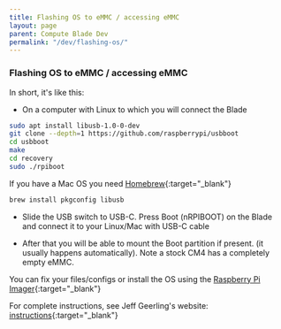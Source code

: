 ```yaml
---
title: Flashing OS to eMMC / accessing eMMC
layout: page
parent: Compute Blade Dev
permalink: "/dev/flashing-os/"
---
```

### Flashing OS to eMMC / accessing eMMC

In short, it's like this:

- On a computer with Linux to which you will connect the Blade


```bash
sudo apt install libusb-1.0-0-dev
git clone --depth=1 https://github.com/raspberrypi/usbboot
cd usbboot
make
cd recovery
sudo ./rpiboot
```

If you have a Mac OS you need [Homebrew](https://brew.sh/){:target="_blank"}

```bash
brew install pkgconfig libusb
```
- Slide the USB switch to USB-C. Press Boot (nRPIBOOT) on the Blade and connect it to your Linux/Mac with USB-C cable


- After that you will be able to mount the Boot partition if present. (it usually happens automatically). Note a stock CM4 has a completely empty eMMC.

You can fix your files/configs or install the OS using the [Raspberry Pi Imager](https://www.raspberrypi.com/software/){:target="_blank"}

For complete instructions, see Jeff Geerling's website: [instructions](https://www.jeffgeerling.com/blog/2020/how-flash-raspberry-pi-os-compute-module-4-emmc-usbboot){:target="_blank"} 